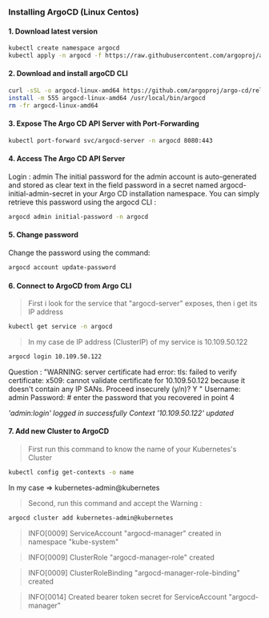### Installing ArgoCD (Linux Centos)
#### 1. Download latest version
```sh
kubectl create namespace argocd
kubectl apply -n argocd -f https://raw.githubusercontent.com/argoproj/argo-cd/stable/manifests/install.yaml
```

#### 2. Download and install argoCD CLI
```sh
curl -sSL -o argocd-linux-amd64 https://github.com/argoproj/argo-cd/releases/latest/download/argocd-linux-amd64
install -m 555 argocd-linux-amd64 /usr/local/bin/argocd
rm -fr argocd-linux-amd64
```

#### 3. Expose The Argo CD API Server with Port-Forwarding
```sh
kubectl port-forward svc/argocd-server -n argocd 8080:443
```
#### 4. Access The Argo CD API Server
Login : admin
The initial password for the admin account is auto-generated and stored as clear text in the field password in a secret named argocd-initial-admin-secret in your Argo CD installation namespace. You can simply retrieve this password using the argocd CLI :
```sh
argocd admin initial-password -n argocd
```

#### 5. Change password
Change the password using the command:
```sh
argocd account update-password
```
#### 6. Connect to ArgoCD from Argo CLI
> First i look for the service that "argocd-server" exposes, then i get its IP address
```sh
kubectl get service -n argocd
```

> In my case de IP address (ClusterIP) of my service is 10.109.50.122 

```sh
argocd login 10.109.50.122
```
Question : "WARNING: server certificate had error: tls: failed to verify certificate: x509: cannot validate certificate for 10.109.50.122 because it doesn't contain any IP SANs. Proceed insecurely (y/n)? Y "
Username: admin
Password: # enter the password that you recovered in point 4

_'admin:login' logged in successfully_
_Context '10.109.50.122' updated_


#### 7. Add new Cluster to ArgoCD
> First run this command to know the name of your Kubernetes's Cluster
```sh
kubectl config get-contexts -o name
```
In my case => kubernetes-admin@kubernetes
> Second, run this command and accept the Warning : 
```sh
argocd cluster add kubernetes-admin@kubernetes
```

> INFO[0009] ServiceAccount "argocd-manager" created in namespace "kube-system"

> INFO[0009] ClusterRole "argocd-manager-role" created

> INFO[0009] ClusterRoleBinding "argocd-manager-role-binding" created

> INFO[0014] Created bearer token secret for ServiceAccount "argocd-manager"

